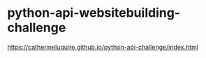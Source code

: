 # python-api-websitebuilding-challenge

https://catherineluquire.github.io/python-api-challenge/index.html
